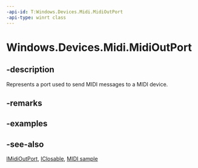 ```yaml
---
-api-id: T:Windows.Devices.Midi.MidiOutPort
-api-type: winrt class
---
```


<!-- Class syntax.
public class MidiOutPort : Windows.Devices.Midi.IMidiOutPort, Windows.Foundation.IClosable
-->

# Windows.Devices.Midi.MidiOutPort

## -description
Represents a port used to send MIDI messages to a MIDI device.

## -remarks

## -examples

## -see-also
[IMidiOutPort](imidioutport.md), [IClosable](../windows.foundation/iclosable.md), [MIDI  sample](https://github.com/Microsoft/Windows-universal-samples/tree/master/Samples/MIDI)
